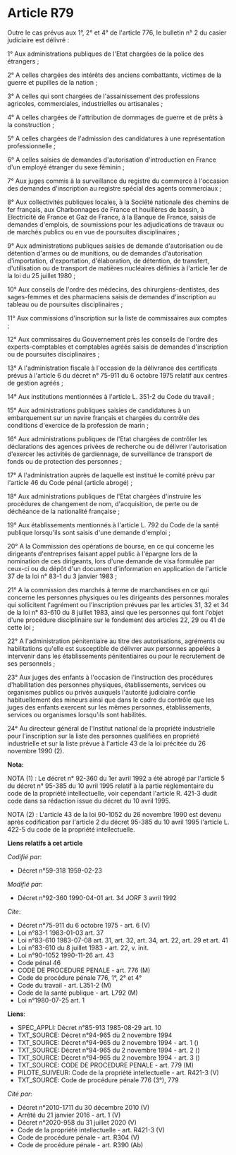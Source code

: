 # Article R79

Outre le cas prévus aux 1°, 2° et 4° de l'article 776, le bulletin n° 2 du casier judiciaire est délivré :

1° Aux administrations publiques de l'Etat chargées de la police des étrangers ;

2° A celles chargées des intérêts des anciens combattants, victimes de la guerre et pupilles de la nation ;

3° A celles qui sont chargées de l'assainissement des professions agricoles, commerciales, industrielles ou artisanales ;

4° A celles chargées de l'attribution de dommages de guerre et de prêts à la construction ;

5° A celles chargées de l'admission des candidatures à une représentation professionnelle ;

6° A celles saisies de demandes d'autorisation d'introduction en France d'un employé étranger du sexe féminin ;

7° Aux juges commis à la surveillance du registre du commerce à l'occasion des demandes d'inscription au registre spécial des
agents commerciaux ;

8° Aux collectivités publiques locales, à la Société nationale des chemins de fer français, aux Charbonnages de France et
houillères de bassin, à Electricité de France et Gaz de France, à la Banque de France, saisis de demandes d'emplois, de
soumissions pour les adjudications de travaux ou de marchés publics ou en vue de poursuites disciplinaires ;

9° Aux administrations publiques saisies de demande d'autorisation ou de détention d'armes ou de munitions, ou de demandes
d'autorisation d'importation, d'exportation, d'élaboration, de détention, de transfert, d'utilisation ou de transport de
matières nucléaires définies à l'article 1er de la loi du 25 juillet 1980 ;

10° Aux conseils de l'ordre des médecins, des chirurgiens-dentistes, des sages-femmes et des pharmaciens saisis de demandes
d'inscription au tableau ou de poursuites disciplinaires ;

11° Aux commissions d'inscription sur la liste de commissaires aux comptes ;

12° Aux commissaires du Gouvernement près les conseils de l'ordre des experts-comptables et comptables agréés saisis de
demandes d'inscription ou de poursuites disciplinaires ;

13° A l'administration fiscale à l'occasion de la délivrance des certificats prévus à l'article 6 du décret n° 75-911 du 6
octobre 1975 relatif aux centres de gestion agréés ;

14° Aux institutions mentionnées à l'article L. 351-2 du Code du travail ;

15° Aux administrations publiques saisies de candidatures à un embarquement sur un navire français et chargées du contrôle
des conditions d'exercice de la profession de marin ;

16° Aux administrations publiques de l'Etat chargées de contrôler les déclarations des agences privées de recherche ou de
délivrer l'autorisation d'exercer les activités de gardiennage, de surveillance de transport de fonds ou de protection des
personnes ;

17° A l'administration auprès de laquelle est institué le comité prévu par l'article 46 du Code pénal (article abrogé) ;

18° Aux administrations publiques de l'Etat chargées d'instruire les procédures de changement de nom, d'acquisition, de perte
ou de déchéance de la nationalité française ;

19° Aux établissements mentionnés à l'article L. 792 du Code de la santé publique lorsqu'ils sont saisis d'une demande
d'emploi ;

20° A la Commission des opérations de bourse, en ce qui concerne les dirigeants d'entreprises faisant appel public à
l'épargne lors de la nomination de ces dirigeants, lors d'une demande de visa formulée par ceux-ci ou du dépôt d'un document
d'information en application de l'article 37 de la loi n° 83-1 du 3 janvier 1983 ;

21° A la commission des marchés à terme de marchandises en ce qui concerne les personnes physiques ou les dirigeants des
personnes morales qui sollicitent l'agrément ou l'inscription prévues par les articles 31, 32 et 34 de la loi n° 83-610 du 8
juillet 1983, ainsi que les personnes qui font l'objet d'une procédure disciplinaire sur le fondement des articles 22, 29 ou
41 de cette loi ;

22° A l'administration pénitentiaire au titre des autorisations, agréments ou habilitations qu'elle est susceptible de
délivrer aux personnes appelées à intervenir dans les établissements pénitentiaires ou pour le recrutement de ses
personnels ;

23° Aux juges des enfants à l'occasion de l'instruction des procédures d'habilitation des personnes physiques,
établissements, services ou organismes publics ou privés auxquels l'autorité judiciaire confie habituellement des mineurs
ainsi que dans le cadre du contrôle que les juges des enfants exercent sur les mêmes personnes, établissements, services ou
organismes lorsqu'ils sont habilités.

24° Au directeur général de l'Institut national de la propriété industrielle pour l'inscription sur la liste des personnes
qualifiées en propriété industrielle et sur la liste prévue à l'article 43 de la loi précitée du 26 novembre 1990 (2).

**Nota:**

NOTA (1) : Le décret n° 92-360 du 1er avril 1992 a été abrogé par l'article 5 du décret n° 95-385 du 10 avril 1995 relatif à
la partie réglementaire du code de la propriété intellectuelle, voir cependant l'article R. 421-3 dudit code dans sa
rédaction issue du décret du 10 avril 1995.

NOTA (2) : L'article 43 de la loi 90-1052 du 26 novembre 1990 est devenu après codification par l'article 2 du décret 95-385
du 10 avril 1995 l'article L. 422-5 du code de la propriété intellectuelle.

**Liens relatifs à cet article**

_Codifié par_:

  - Décret n°59-318 1959-02-23

_Modifié par_:

  - Décret n°92-360 1990-04-01 art. 34 JORF 3 avril 1992

_Cite_:

  - Décret n°75-911 du 6 octobre 1975 - art. 6 (V)
  - Loi n°83-1 1983-01-03 art. 37
  - Loi n°83-610 1983-07-08 art. 31, art. 32, art. 34, art. 22, art. 29 et art. 41
  - Loi n°83-610 du 8 juillet 1983 - art. 22, v. init.
  - Loi n°90-1052 1990-11-26 art. 43
  - Code pénal 46
  - CODE DE PROCEDURE PENALE - art. 776 (M)
  - Code de procédure pénale 776, 1°, 2° et 4°
  - Code du travail - art. L351-2 (M)
  - Code de la santé publique - art. L792 (M)
  - Loi n°1980-07-25 art. 1

**Liens**:

  - SPEC_APPLI: Décret n°85-913 1985-08-29 art. 10
  - TXT_SOURCE: Décret n°94-965 du 2 novembre 1994
  - TXT_SOURCE: Décret n°94-965 du 2 novembre 1994 - art. 1 ()
  - TXT_SOURCE: Décret n°94-965 du 2 novembre 1994 - art. 2 ()
  - TXT_SOURCE: Décret n°94-965 du 2 novembre 1994 - art. 3 ()
  - TXT_SOURCE: CODE DE PROCEDURE PENALE - art. 779 (M)
  - PILOTE_SUIVEUR: Code de la propriété intellectuelle - art. R421-3 (V)
  - TXT_SOURCE: Code de procédure pénale 776 (3°), 779

_Cité par_:

  - Décret n°2010-1711 du 30 décembre 2010 (V)
  - Arrêté du 21 janvier 2016 - art. 1 (V)
  - Décret n°2020-958 du 31 juillet 2020 (V)
  - Code de la propriété intellectuelle - art. R421-3 (V)
  - Code de procédure pénale - art. R304 (V)
  - Code de procédure pénale - art. R390 (Ab)
